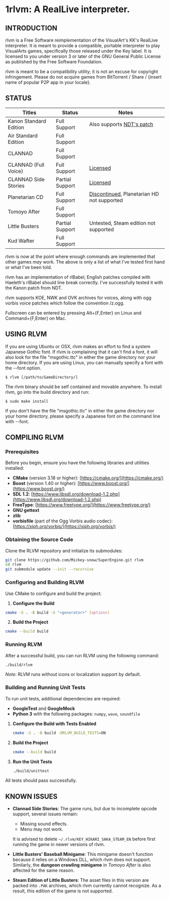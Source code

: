 1rlvm: A RealLive interpreter.
===============================================

## INTRODUCTION

rlvm is a Free Software reimplementation of the VisualArt's KK's RealLive
interpreter. It is meant to provide a compatible, portable interpreter to play
VisualArts games, specifically those released under the Key label. It is
licensed to you under version 3 or later of the GNU General Public License as
published by the Free Software Foundation.

rlvm is meant to be a compatibility utility; it is not an excuse for
copyright infringement. Please do not acquire games from BitTorrent /
Share / {insert name of popular P2P app in your locale}.

## STATUS

| Titles                 | Status          | Notes                                                     |
|------------------------|-----------------|-----------------------------------------------------------|
| Kanon Standard Edition | Full Support    | Also supports [NDT's patch][kanon]                        |
| Air Standard Edition   | Full Support    |                                                           |
| CLANNAD                | Full Support    |                                                           |
| CLANNAD (Full Voice)   | Full Support    | [Licensed][clannad]                                       |
| CLANNAD Side Stories   | Partial Support | [Licensed][clannad_side_stories]                          |
| Planetarian CD         | Full Support    | [Discontinued][planetarian], Planetarian HD not supported |
| Tomoyo After           | Full Support    |                                                           |
| Little Busters         | Partial Support | Untested, Steam edition not supported                     |
| Kud Wafter             | Full Support    |                                                           |

[kanon]: http://radicalr.pestermom.com/vn.html
[clannad]: http://store.steampowered.com/app/324160/
[clannad_side_stories]: https://store.steampowered.com/app/420100/
[planetarian]: http://store.steampowered.com/app/316720/

rlvm is now at the point where enough commands are implemented that
other games *may* work. The above is only a list of what I've tested
first hand or what I've been told.

rlvm has an implementation of rlBabel; English patches compiled with
Haeleth's rlBabel should line break correctly. I've successfully tested
it with the Kanon patch from NDT.

rlvm supports KOE, NWK and OVK archives for voices, along with ogg
vorbis voice patches which follow the convention
<packnumber>/z<packnumber><sampleid>.ogg.

Fullscreen can be entered by pressing Alt+{F,Enter} on Linux and
Command+{F,Enter} on Mac.

## USING RLVM

If you are using Ubuntu or OSX, rlvm makes an effort to find a system
Japanese Gothic font. If rlvm is complaining that it can't find a font,
it will also look for the file "msgothic.ttc" in either the game
directory nor your home directory. If you are using Linux, you can
manually specify a font with the --font option.

    $ rlvm [/path/to/GameDirectory/]

The rlvm binary should be self contained and movable anywhere. To install rlvm,
go into the build directory and run:

	$ sudo make install

If you don't have the file "msgothic.ttc" in either the game directory
nor your home directory, please specify a Japanese font on the command
line with --font.

## COMPILING RLVM

### Prerequisites

Before you begin, ensure you have the following libraries and utilities installed:

- **CMake** (version 3.18 or higher):
  [https://cmake.org/](https://cmake.org/)
- **Boost** (version 1.40 or higher):
  [https://www.boost.org/](https://www.boost.org/)
- **SDL 1.2**:
  [https://www.libsdl.org/download-1.2.php](https://www.libsdl.org/download-1.2.php)
- **FreeType**:
  [https://www.freetype.org/](https://www.freetype.org/)
- **GNU gettext**
- **zlib**
- **vorbisfile** (part of the Ogg Vorbis audio codec):
  [https://xiph.org/vorbis/](https://xiph.org/vorbis/)

### Obtaining the Source Code

Clone the RLVM repository and initialize its submodules:

```bash
git clone https://github.com/Mickey-snow/SuperEngine.git rlvm
cd rlvm
git submodule update --init --recursive
```

### Configuring and Building RLVM

Use CMake to configure and build the project:

1. **Configure the Build**

```bash
cmake -S . -B build -G "<generator>" [options]
```

2. **Build the Project**

```bash
cmake --build build
```

### Running RLVM

After a successful build, you can run RLVM using the following command:

```bash
./build/rlvm
```

*Note:* RLVM runs without icons or localization support by default.

### Building and Running Unit Tests

To run unit tests, additional dependencies are required:

- **GoogleTest** and **GoogleMock**
- **Python 3** with the following packages: `numpy`, `wave`, `soundfile`

1. **Configure the Build with Tests Enabled**

   ```bash
   cmake -S . -B build -DRLVM_BUILD_TESTS=ON
   ```

2. **Build the Project**

   ```bash
   cmake --build build
   ```

3. **Run the Unit Tests**

   ```bash
   ./build/unittest
   ```

All tests should pass successfully.


## KNOWN ISSUES

- **Clannad Side Stories**: The game runs, but due to incomplete opcode support,
  several issues remain:
  - Missing sound effects.
  - Menu may not work.

  It is advised to delete `~/.rlvm/KEY_HIKARI_SAKA_STEAM_EN` before first running
  the game in newer versions of rlvm.

- **Little Busters' Baseball Minigame**: This minigame doesn't function because
  it relies on a Windows DLL, which rlvm does not support. Similarly, the
  **dungeon crawling minigame** in *Tomoyo After* is also affected for the same
  reason.

- **Steam Edition of Little Busters**: The asset files in this version are
  packed into `.PAK` archives, which rlvm currently cannot recognize. As a
  result, this edition of the game is not supported.
